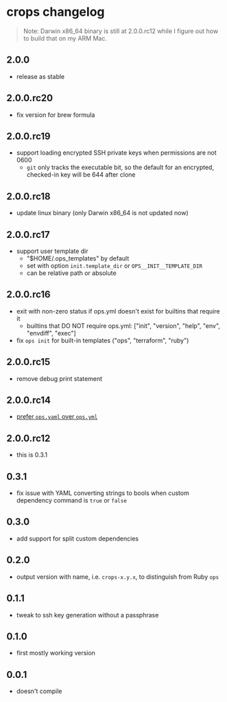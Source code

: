 # crops changelog

> Note: Darwin x86_64 binary is still at 2.0.0.rc12 while I figure out how to build that on my ARM Mac.

## 2.0.0

- release as stable

## 2.0.0.rc20

- fix version for brew formula

## 2.0.0.rc19

- support loading encrypted SSH private keys when permissions are not 0600
  - `git` only tracks the executable bit, so the default for an encrypted, checked-in key will be 644 after clone

## 2.0.0.rc18

- update linux binary (only Darwin x86_64 is not updated now)

## 2.0.0.rc17

- support user template dir
  - "$HOME/.ops_templates" by default
  - set with option `init.template_dir` or `OPS__INIT__TEMPLATE_DIR`
  - can be relative path or absolute

## 2.0.0.rc16

- exit with non-zero status if ops.yml doesn't exist for builtins that require it
  - builtins that DO NOT require ops.yml: ["init", "version", "help", "env", "envdiff", "exec"]
- fix `ops init` for built-in templates ("ops", "terraform", "ruby")

## 2.0.0.rc15

- remove debug print statement

## 2.0.0.rc14

- [prefer `ops.yaml` over `ops.yml`](https://yaml.org/faq.html)

## 2.0.0.rc12

- this is 0.3.1

## 0.3.1

- fix issue with YAML converting strings to bools when custom dependency command is `true` or `false`

## 0.3.0

- add support for split custom dependencies

## 0.2.0

- output version with name, i.e. `crops-x.y.x`, to distinguish from Ruby `ops`

## 0.1.1

- tweak to ssh key generation without a passphrase

## 0.1.0

- first mostly working version

## 0.0.1

- doesn't compile
